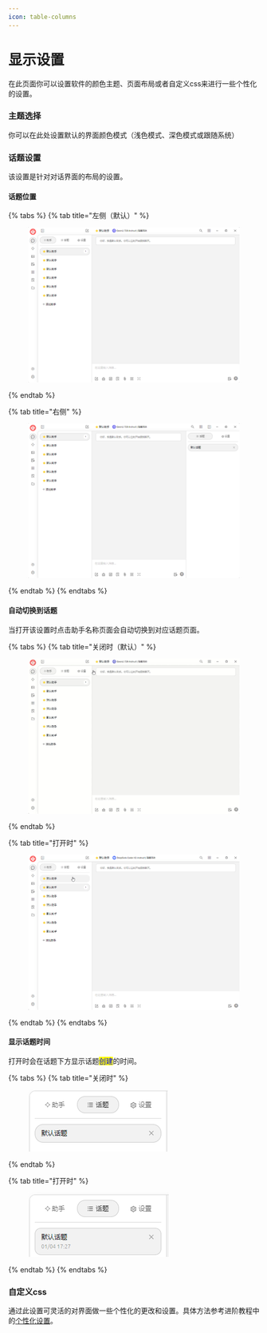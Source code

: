 ```yaml
---
icon: table-columns
---
```


# 显示设置

在此页面你可以设置软件的颜色主题、页面布局或者自定义css来进行一些个性化的设置。



### 主题选择

你可以在此处设置默认的界面颜色模式（浅色模式、深色模式或跟随系统）

### 话题设置

该设置是针对对话界面的布局的设置。

#### 话题位置

{% tabs %}
{% tab title="左侧（默认）" %}
<figure><img src="../../../.gitbook/assets/image (10).png" alt=""><figcaption></figcaption></figure>
{% endtab %}

{% tab title="右侧" %}
<figure><img src="../../../.gitbook/assets/image (11).png" alt=""><figcaption></figcaption></figure>
{% endtab %}
{% endtabs %}



#### 自动切换到话题

当打开该设置时点击助手名称页面会自动切换到对应话题页面。

{% tabs %}
{% tab title="关闭时（默认）" %}
<figure><img src="../../../.gitbook/assets/Honeycam 2025-01-04 17-35-43.gif" alt=""><figcaption></figcaption></figure>
{% endtab %}

{% tab title="打开时" %}
<figure><img src="../../../.gitbook/assets/Honeycam 2025-01-04 17-38-18.gif" alt=""><figcaption></figcaption></figure>
{% endtab %}
{% endtabs %}



#### 显示话题时间

打开时会在话题下方显示话题<mark style="color:blue;">创建</mark>的时间。

{% tabs %}
{% tab title="关闭时" %}
<figure><img src="../../../.gitbook/assets/image (14).png" alt=""><figcaption></figcaption></figure>
{% endtab %}

{% tab title="打开时" %}
<figure><img src="../../../.gitbook/assets/image (12).png" alt=""><figcaption></figcaption></figure>
{% endtab %}
{% endtabs %}



### 自定义css

通过此设置可灵活的对界面做一些个性化的更改和设置。具体方法参考进阶教程中的[个性化设置](../../../advanced-basic/personalization/css.md)。

